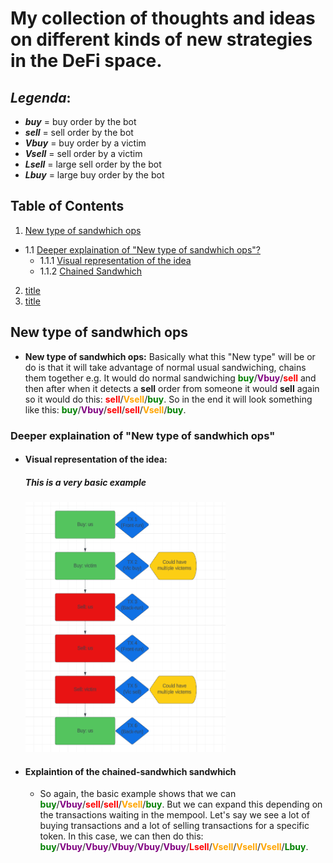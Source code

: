 # **My collection of thoughts and ideas on different kinds of new strategies in the DeFi space.**

## _Legenda_:

- **_buy_** = buy order by the bot
- **_sell_** = sell order by the bot
- **_Vbuy_** = buy order by a victim
- **_Vsell_** = sell order by a victim
- **_Lsell_** = large sell order by the bot
- **_Lbuy_** = large buy order by the bot

## **Table of Contents**

1. [New type of sandwhich ops](#new-type-of-sandwhich-ops)

- 1.1 [Deeper explaination of "New type of sandwhich ops"?](#deeper-explaination-of-new-type-of-sandwhich-ops)
  - 1.1.1 [Visual representation of the idea](#visual-representation-of-the-idea)
  - 1.1.2 [Chained Sandwhich](#explaintion-of-the-chained-sandwhich-sandwhich)

2. [title](#title)
3. [title](#title)

## **New type of sandwhich ops**

- **New type of sandwhich ops:** Basically what this "New type" will be or do is that it will take advantage of normal usual sandwiching, chains them together e.g. It would do normal sandwiching <span style="color: green;">**buy**</span>/<span style="color: purple;">**Vbuy**</span>/<span style="color: red;">**sell**</span> and then after when it detects a **sell** order from someone it would **sell** again so it would do this: <span style="color: red;">**sell**</span>/<span style="color: orange;">**Vsell**</span>/<span style="color: green;">**buy**</span>. So in the end it will look something like this: <span style="color: green;">**buy**</span>/<span style="color: purple;">**Vbuy**</span>/<span style="color: red;">**sell**</span>/<span style="color: red;">**sell**</span>/<span style="color: orange;">**Vsell**</span>/<span style="color: green;">**buy**</span>.

### **Deeper explaination of "New type of sandwhich ops"**

- #### **Visual representation of the idea:**
  ##### _This is a very basic example_
  <img src="./markdown_images/chain-sandwhich.png"  width="320" height="400">
- #### **Explaintion of the chained-sandwhich sandwhich**
  - So again, the basic example shows that we can <span style="color: green;">**buy**</span>/<span style="color: purple;">**Vbuy**</span>/<span style="color: red;">**sell**</span>/<span style="color: red;">**sell**</span>/<span style="color: orange;">**Vsell**</span>/<span style="color: green;">**buy**</span>. But we can expand this depending on the transactions waiting in the mempool. Let's say we see a lot of buying transactions and a lot of selling transactions for a specific token. In this case, we can then do this:
    <span style="color: green;">**buy**</span>/<span style="color: purple;">**Vbuy**</span>/<span style="color: purple;">**Vbuy**</span>/<span style="color: purple;">**Vbuy**</span>/<span style="color: purple;">**Vbuy**</span>/<span style="color: purple;">**Vbuy**</span>/<span style="color: red;">**Lsell**</span>/<span style="color: orange;">**Vsell**</span>/<span style="color: orange;">**Vsell**</span>/<span style="color: orange;">**Vsell**</span>/<span style="color: green;">**Lbuy**</span>.
